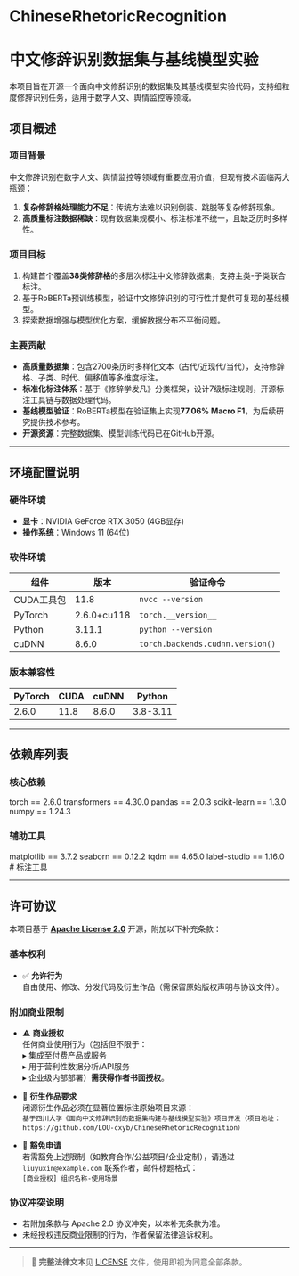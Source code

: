 # ChineseRhetoricRecognition
# 中文修辞识别数据集与基线模型实验
本项目旨在开源一个面向中文修辞识别的数据集及其基线模型实验代码，支持细粒度修辞识别任务，适用于数字人文、舆情监控等领域。

## 项目概述

### 项目背景
中文修辞识别在数字人文、舆情监控等领域有重要应用价值，但现有技术面临两大瓶颈：  
1. **复杂修辞格处理能力不足**：传统方法难以识别倒装、跳脱等复杂修辞现象。  
2. **高质量标注数据稀缺**：现有数据集规模小、标注标准不统一，且缺乏历时多样性。  

### 项目目标
1. 构建首个覆盖**38类修辞格**的多层次标注中文修辞数据集，支持主类-子类联合标注。  
2. 基于RoBERTa预训练模型，验证中文修辞识别的可行性并提供可复现的基线模型。  
3. 探索数据增强与模型优化方案，缓解数据分布不平衡问题。  

### 主要贡献
- **高质量数据集**：包含2700条历时多样化文本（古代/近现代/当代），支持修辞格、子类、时代、偏移值等多维度标注。  
- **标准化标注体系**：基于《修辞学发凡》分类框架，设计7级标注规则，开源标注工具链与数据处理代码。  
- **基线模型验证**：RoBERTa模型在验证集上实现**77.06% Macro F1**，为后续研究提供技术参考。  
- **开源资源**：完整数据集、模型训练代码已在GitHub开源。  

---

## 环境配置说明

### 硬件环境
- **显卡**：NVIDIA GeForce RTX 3050 (4GB显存)  
- **操作系统**：Windows 11 (64位)  

### 软件环境
| 组件         | 版本              | 验证命令                     |
|--------------|-------------------|------------------------------|
| CUDA工具包   | 11.8              | `nvcc --version`             |
| PyTorch      | 2.6.0+cu118       | `torch.__version__`          |
| Python       | 3.11.1            | `python --version`           |
| cuDNN        | 8.6.0             | `torch.backends.cudnn.version()` |

### 版本兼容性
| PyTorch | CUDA  | cuDNN   | Python      |
|---------|-------|---------|-------------|
| 2.6.0   | 11.8  | 8.6.0   | 3.8-3.11    |

---

## 依赖库列表

### 核心依赖
torch == 2.6.0
transformers == 4.30.0
pandas == 2.0.3
scikit-learn == 1.3.0
numpy == 1.24.3

### 辅助工具
matplotlib == 3.7.2
seaborn == 0.12.2
tqdm == 4.65.0
label-studio == 1.16.0  # 标注工具

---
## 许可协议

本项目基于 **[Apache License 2.0](https://www.apache.org/licenses/LICENSE-2.0)** 开源，附加以下补充条款：

### 基本权利
- ✅ **允许行为**  
  自由使用、修改、分发代码及衍生作品（需保留原始版权声明与协议文件）。

### 附加商业限制
- ⚠️ **商业授权**  
  任何商业使用行为（包括但不限于：  
  ▸ 集成至付费产品或服务  
  ▸ 用于营利性数据分析/API服务  
  ▸ 企业级内部部署）**需获得作者书面授权**。  

- 🔗 **衍生作品要求**  
  闭源衍生作品必须在显著位置标注原始项目来源：  
  `基于四川大学《面向中文修辞识别的数据集构建与基线模型实验》项目开发（项目地址：https://github.com/LOU-cxyb/ChineseRhetoricRecognition）`

- 🛂 **豁免申请**  
  若需豁免上述限制（如教育合作/公益项目/企业定制），请通过 `liuyuxin@example.com` 联系作者，邮件标题格式：  
  `[商业授权] 组织名称-使用场景`

### 协议冲突说明
- 若附加条款与 Apache 2.0 协议冲突，以本补充条款为准。  
- 未经授权违反商业限制的行为，作者保留法律追诉权利。

---

> 📜 **完整法律文本**见 [LICENSE](LICENSE) 文件，使用即视为同意全部条款。

